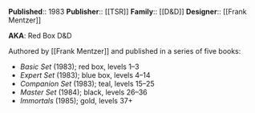 **Published**:: 1983
**Publisher**:: [[TSR]]
**Family**:: [[D&D]]
**Designer**:: [[Frank Mentzer]]


**AKA**: Red Box D&D

Authored by [[Frank Mentzer]] and published in a series of five books:

- _Basic Set_ (1983); red box, levels 1–3
- _Expert Set_ (1983); blue box, levels 4–14
- _Companion Set_ (1983); teal, levels 15–25
- _Master Set_ (1984); black, levels 26–36
- _Immortals_ (1985); gold, levels 37+